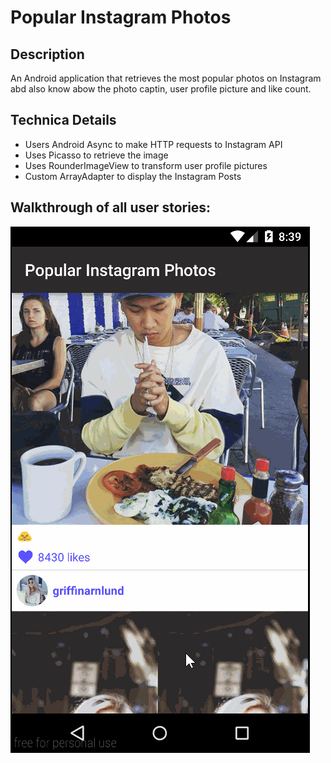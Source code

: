 # Popular Instagram Photos

Description
---
An Android application that retrieves the most popular photos on Instagram abd also know abow the photo captin, user profile picture and like count.

Technica Details
---
- Users Android Async to make HTTP requests to Instagram API
- Uses Picasso to retrieve the image 
- Uses RounderImageView to transform user profile pictures
- Custom ArrayAdapter to display the Instagram Posts

Walkthrough of all user stories:
---
![](popular-instagram-photos.gif)
